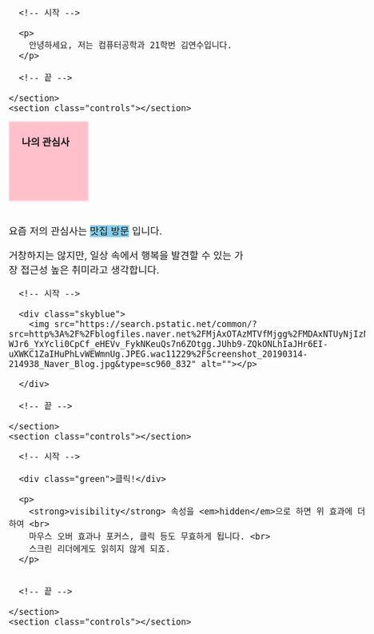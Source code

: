 <!DOCTYPE html>
<html lang="ko">
<head>
  <meta charset="UTF-8">
  <meta http-equiv="X-UA-Compatible" content="IE=edge">
  <meta name="viewport" content="width=device-width, initial-scale=1.0">
  <title>Document</title>

  <style>
    body {
      font-size: 1.24em;
    }
    div {
      padding: 24px;
      box-sizing: border-box;
      background-color: pink;
      width: 24em;
    }
    p {
      width: 24em;
    }
    span {
      background-color: skyblue;
    }
  </style>

  <style>
    div {
      position: relative;
      width: 160px;
     height: 160px;
      border: 2px solid rgba(255, 255, 255, 0.33);
    }
    .red {
      background-color: tomato;
    }
    .blue {
     background-color: dodgerblue;
      top: 96px;
      left: 96px;
    }
    .yellow {
      background-color: yellow;
     border: 2px solid gold;
     width: inherit;
     height: inherit;
     padding: 24px;
     top: 160px;
     left: 160px;
   }
  </style>

  <style>
    .result > div {
      display: inline-block;
      width: 160px;
     height: 160px;
     line-height: 160px;
     text-align: center;
     font-weight: bold;
     font-size: 1.2em;
     color: white;
     background-color: blueviolet;
     cursor: pointer;
   }
    .result > div.red { background-color: tomato; }
    .result > div.green { background-color: olivedrab; }
    .result > div.blue { background-color: dodgerblue; }
  </style>

  <title>Inline vs Block</title>

</head>

<!-- textshadow-->
<body>
  <main>
    <section class="result">

      <!-- 시작 -->

      <p>
        안녕하세요, 저는 컴퓨터공학과 21학번 김연수입니다.
      </p>

      <!-- 끝 -->

    </section>
    <section class="controls"></section>
  </main>

  <script>
    const controls = [
      {
        obj: {
          name: 'p 요소',
          query: 'p'
        },
        fields: [
          {
            type: 'select',
            style: 'text-shadow',
            opts: [
              'none',
              '2px 2px lightgrey',
              '3px -3px 4px blue',
              '0 1px red, 0 -1px red, 1px 0 red, -1px 0 red'
            ]
          },
        ]
      },
    ]
  </script>
</body>
<!-- block&inline-->
<body>

  <div>
    <strong>나의 관심사</strong>
  </div>

  <br>

  <p>
    요즘 저의 관심사는 <span>맛집 방문</span> 입니다.
  </p>
  <p>거창하지는 않지만, 일상 속에서 행복을 발견할 수 있는 가장 접근성 높은 취미라고 생각합니다.</p>
  
</body>
<!--포지셔닝-->
<body>

  <main>
    <section class="result">

      <!-- 시작 -->

      <div class="skyblue">
        <img src="https://search.pstatic.net/common/?src=http%3A%2F%2Fblogfiles.naver.net%2FMjAxOTAzMTVfMjgg%2FMDAxNTUyNjIzNTI3ODcz.min-WJr6_YxYcli0CpCf_eHEVv_FykNKeuQs7n6ZOtgg.JUhb9-ZQkONLhIaJHr6EI-uXWKC1ZaIHuPhLvWEWmnUg.JPEG.wac11229%2FScreenshot_20190314-214938_Naver_Blog.jpg&type=sc960_832" alt=""></p>  
    
      </div>

      <!-- 끝 -->

    </section>
    <section class="controls"></section>
  </main>  
  
</body>


<!--hidden-->
<body>
  <main>
    <section class="result">

      <!-- 시작 -->

      <div class="green">클릭!</div>

      <p>
        <strong>visibility</strong> 속성을 <em>hidden</em>으로 하면 위 효과에 더하여 <br>
        마우스 오버 효과나 포커스, 클릭 등도 무효하게 됩니다. <br>
        스크린 리더에게도 읽히지 않게 되죠.
      </p>
 

      <!-- 끝 -->

    </section>
    <section class="controls"></section>
  </main>

  <script>
    const controls = [
      
      {
        obj: {
          name: '초록색 div',
          query: '.green'
        },
        fields: [
          {
            type: 'radio',
            style: 'visibility',
            opts: [
              'visible',
              'hidden'
            ]
          },
        ]
      }
    ]
  </script>
  
</body>
<!--viewport-->

</html>
